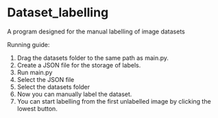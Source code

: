 # Dataset_labelling
A program designed for the manual labelling of image datasets

Running guide:
1. Drag the datasets folder to the same path as main.py.
2. Create a JSON file for the storage of labels.
3. Run main.py
4. Select the JSON file
5. Select the datasets folder
6. Now you can manually label the dataset.
7. You can start labelling from the first unlabelled image by clicking the lowest button.
